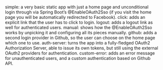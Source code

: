 simple: a very basic static app with just a home page and unconditional login through via Spring Boot’s @EnableOAuth2Sso (if you visit the home page you will be automatically redirected to Facebook).
click: adds an explicit link that the user has to click to login.
logout: adds a logout link as well for authenticated users.
manual: shows how the @EnableOAuth2Sso works by unpicking it and configuring all its pieces manually.
github: adds a second login provider in Github, so the user can choose on the home page which one to use.
auth-server: turns the app into a fully-fledged OAuth2 Authorization Server, able to issue its own tokens, but still using the external OAuth2 providers for authentication.
custom-error: adds an error message for unauthenticated users, and a custom authentication based on Github API.
